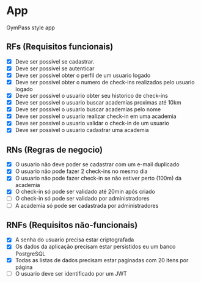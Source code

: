# App

GymPass style app

## RFs (Requisitos funcionais)
- [x] Deve ser possivel se cadastrar.
- [x] Deve ser possivel se autenticar
- [x] Deve ser possivel obter o perfil de um usuario logado
- [x] Deve ser possivel obter o numero de check-ins realizados pelo usuario logado
- [x] Deve ser possivel o usuario obter seu historico de check-ins
- [x] Deve ser possivel o usuario buscar academias proximas até 10km
- [x] Deve ser possivel o usuario buscar academias pelo nome
- [x] Deve ser possivel o usuario realizar check-in em uma academia
- [x] Deve ser possivel o usuario validar o check-in de um usuario
- [x] Deve ser possivel o usuario cadastrar uma academia

## RNs (Regras de negocio)
- [x] O usuario não deve poder se cadastrar com um e-mail duplicado
- [x] O usuario não pode fazer 2 check-ins no mesmo dia
- [x] O usuario não pode fazer check-in se não estiver perto (100m) da academia
- [x] O check-in só pode ser validado até 20min após criado
- [ ] O check-in só pode ser validado por administradores
- [ ] A academia só pode ser cadastrada por administradores

## RNFs (Requisitos não-funcionais)
- [x] A senha do usuario precisa estar criptografada
- [x] Os dados da aplicação precisam estar persistidos eu um banco PostgreSQL
- [x] Todas as listas de dados precisam estar paginadas com 20 itens por página
- [ ] O usuario deve ser identificado por um JWT